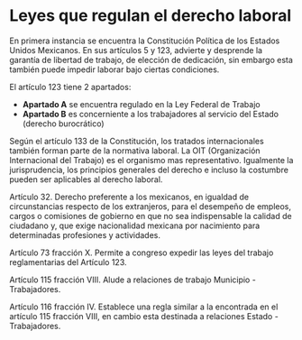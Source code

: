 # Leyes que regulan el derecho laboral

En primera instancia se encuentra la Constitución Política de los Estados Unidos Mexicanos. En sus artículos 5 y 123, advierte y desprende la garantía de libertad de trabajo, de elección de dedicación, sin embargo esta también puede impedir laborar bajo ciertas condiciones. 

El artículo 123 tiene 2 apartados:

-  **Apartado A** se encuentra regulado en la Ley Federal de Trabajo
-  **Apartado B** es concerniente a los trabajadores al servicio del Estado (derecho burocrático)

Según el artículo 133 de la Constitución, los tratados internacionales también forman parte de la normativa laboral. La OIT (Organización Internacional del Trabajo) es el organismo mas representativo. Igualmente la jurisprudencia, los principios generales del derecho e incluso la costumbre pueden ser aplicables al  derecho laboral. 

Artículo 32. Derecho preferente a los mexicanos, en igualdad de circunstancias respecto de los extranjeros, para el desempeño de empleos, cargos o comisiones de gobierno en que no sea indispensable la calidad de ciudadano y, que exige nacionalidad mexicana por nacimiento para determinadas profesiones y actividades.

Artículo 73 fracción X. Permite a congreso expedir las leyes del trabajo reglamentarias del Artículo 123.

Artículo 115 fracción VIII. Alude a relaciones de trabajo Municipio - Trabajadores.

Artículo 116 fracción IV. Establece una regla similar a la encontrada en el artículo 115 fracción VIII, en cambio esta destinada a relaciones Estado - Trabajadores.